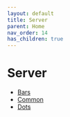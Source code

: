 ```yaml
---
layout: default
title: Server
parent: Home
nav_order: 14
has_children: true
---
```

# Server
- [Bars](bars/)
- [Common](common/)
- [Dots](dots/)